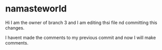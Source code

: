 # namasteworld

Hi I am the owner of branch 3 and I am editing thsi file nd committing this changes.

I havent made the comments to my previous commit and now I will make comments.
